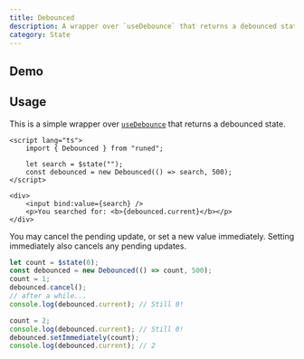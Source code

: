 ```yaml
---
title: Debounced
description: A wrapper over `useDebounce` that returns a debounced state.
category: State
---
```


<script>
import Demo from '$lib/components/demos/debounced.svelte';
</script>

## Demo

<Demo />

## Usage

This is a simple wrapper over [`useDebounce`](https://runed.dev/docs/utilities/use-debounce) that
returns a debounced state.

```svelte
<script lang="ts">
	import { Debounced } from "runed";

	let search = $state("");
	const debounced = new Debounced(() => search, 500);
</script>

<div>
	<input bind:value={search} />
	<p>You searched for: <b>{debounced.current}</b></p>
</div>
```

You may cancel the pending update, or set a new value immediately. Setting immediately also cancels any pending updates.

```ts
let count = $state(0);
const debounced = new Debounced(() => count, 500);
count = 1;
debounced.cancel();
// after a while...
console.log(debounced.current); // Still 0!

count = 2;
console.log(debounced.current); // Still 0!
debounced.setImmediately(count);
console.log(debounced.current); // 2
```
